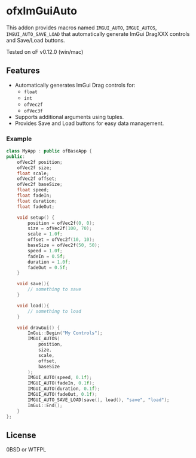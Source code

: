# ofxImGuiAuto

This addon provides macros named `IMGUI_AUTO`, `IMGUI_AUTOS`, `IMGUI_AUTO_SAVE_LOAD` that automatically generate ImGui DragXXX controls and Save/Load buttons.

Tested on oF v0.12.0 (win/mac)

## Features

- Automatically generates ImGui Drag controls for:
  - `float`
  - `int`
  - `ofVec2f`
  - `ofVec3f`
- Supports additional arguments using tuples.
- Provides Save and Load buttons for easy data management.

### Example

```cpp
class MyApp : public ofBaseApp {
public:
    ofVec2f position;
    ofVec2f size;
    float scale;
    ofVec2f offset;
    ofVec2f baseSize;
    float speed;
    float fadeIn;
    float duration;
    float fadeOut;

    void setup() {
        position = ofVec2f(0, 0);
        size = ofVec2f(100, 70);
        scale = 1.0f;
        offset = ofVec2f(10, 10);
        baseSize = ofVec2f(50, 50);
        speed = 1.0f;
        fadeIn = 0.5f;
        duration = 1.0f;
        fadeOut = 0.5f;
    }

    void save(){
        // something to save
    }

    void load(){
        // something to load
    }

    void drawGui() {
        ImGui::Begin("My Controls");
        IMGUI_AUTOS(
            position,
            size,
            scale,
            offset,
            baseSize
        );
        IMGUI_AUTO(speed, 0.1f);
        IMGUI_AUTO(fadeIn, 0.1f);
        IMGUI_AUTO(duration, 0.1f);
        IMGUI_AUTO(fadeOut, 0.1f);
        IMGUI_AUTO_SAVE_LOAD(save(), load(), "save", "load");
        ImGui::End();
    }
};
```

## License

0BSD or WTFPL
